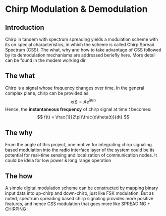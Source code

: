 # Chirp Modulation & Demodulation
## Introduction
Chirp in tandem with spectrum spreading yields a
modulation scheme with its on special characteristics, in which the scheme is called Chirp Spread Spectrum (CSS). The what, why and how to take advantage of CSS followed by its demodulation mechanisms are addressed beriefly here. More detail can be found in the modem working dir

## The what
Chirp is a signal whose frequency changes over time. In the general complex plane, chirp can be provided as:
$$
    x(t) = Ae^{j\theta (t)}
$$
Hence, the **instantaneous frequency** of chirp signal at time $t$ becomes:
$$
    f(t) = \frac{1}{2\pi}\frac{d\theta(t)}{dt}
$$

## The why
From the angle of this project, one motive for integrating chirp signaling based modulation into the radio interface layer of the system could be its potential for real-time sensing and localization of communication nodes. It could be idela for low power & long range operation

## The how

A simple digital modulation scheme can be constructed by mapping binary input data into up-chirp
and down-chirp, just like FSK modulation. But as noted, spectrum spreading based chirp signaling provides more positive features, and hence CSS modulation that goes more like SPREADING + CHIRPING